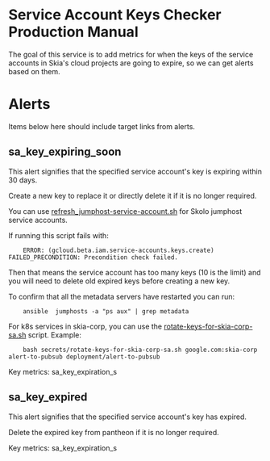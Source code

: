 # Service Account Keys Checker Production Manual

The goal of this service is to add metrics for when the keys of the service
accounts in Skia's cloud projects are going to expire, so we can get alerts
based on them.

# Alerts

Items below here should include target links from alerts.

## sa_key_expiring_soon

This alert signifies that the specified service account's key is expiring
within 30 days.

Create a new key to replace it or directly delete it if it is no longer
required.

You can use [refresh_jumphost-service-account.sh](https://skia.googlesource.com/buildbot/+/main/skolo/refresh-jumphost-service-account.sh)
for Skolo jumphost service accounts.

If running this script fails with:

        ERROR: (gcloud.beta.iam.service-accounts.keys.create) FAILED_PRECONDITION: Precondition check failed.

Then that means the service account has too many keys (10 is the limit)
and you will need to delete old expired keys before creating a new key.

To confirm that all the metadata servers have restarted you can run:

        ansible  jumphosts -a "ps aux" | grep metadata

For k8s services in skia-corp, you can use the [rotate-keys-for-skia-corp-sa.sh](https://skia.googlesource.com/buildbot/+/main/kube/secrets/rotate-keys-for-skia-corp-sa.sh) script. Example:

        bash secrets/rotate-keys-for-skia-corp-sa.sh google.com:skia-corp alert-to-pubsub deployment/alert-to-pubsub

Key metrics: sa_key_expiration_s

## sa_key_expired

This alert signifies that the specified service account's key has expired.

Delete the expired key from pantheon if it is no longer required.

Key metrics: sa_key_expiration_s
